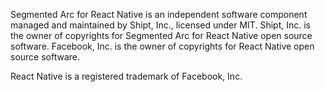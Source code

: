 Segmented Arc for React Native is an independent software component managed and maintained by Shipt, Inc., licensed under MIT. Shipt, Inc. is the owner of copyrights for Segmented Arc for React Native open source software. Facebook, Inc. is the owner of copyrights for React Native open source software.

React Native is a registered trademark of Facebook, Inc.
